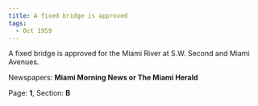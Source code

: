 ```yaml
---  
title: A fixed bridge is approved  
tags:  
  - Oct 1959  
---  
```

  
A fixed bridge is approved for the Miami River at S.W. Second and Miami Avenues.  
  
Newspapers: **Miami Morning News or The Miami Herald**  
  
Page: **1**, Section: **B** 
